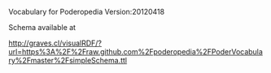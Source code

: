 Vocabulary for Poderopedia
Version:20120418

Schema available at 

http://graves.cl/visualRDF/?url=https%3A%2F%2Fraw.github.com%2Fpoderopedia%2FPoderVocabulary%2Fmaster%2FsimpleSchema.ttl
